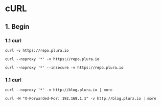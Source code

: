 # cURL

## 1. Begin

### 1.1 curl

````
curl -v https://repo.plura.io

curl --noproxy '*' -v https://repo.plura.io

curl --noproxy '*' --insecure -v https://repo.plura.io
````
        
### 1.1 curl
````
curl --noproxy '*' -v http://blog.plura.io | more
````

````
curl -H "X-Forwarded-For: 192.168.1.1" -v http://blog.plura.io | more
````

````

````




